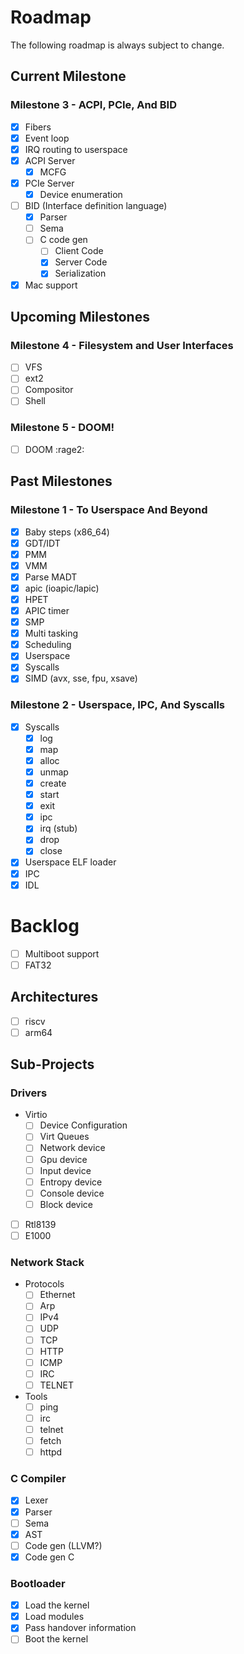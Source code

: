 # Roadmap

The following roadmap is always subject to change.

## Current Milestone

### Milestone 3 - ACPI, PCIe, And BID

- [x] Fibers
- [x] Event loop
- [x] IRQ routing to userspace
- [x] ACPI Server
  - [x] MCFG
- [x] PCIe Server
  - [x] Device enumeration
- [ ] BID (Interface definition language)
  - [x] Parser
  - [ ] Sema
  - [ ] C code gen
    - [ ] Client Code
    - [x] Server Code
    - [x] Serialization
- [x] Mac support

## Upcoming Milestones

### Milestone 4 - Filesystem and User Interfaces

- [ ] VFS
- [ ] ext2
- [ ] Compositor
- [ ] Shell

### Milestone 5 - DOOM!

- [ ] DOOM :rage2:

## Past Milestones

### Milestone 1 - To Userspace And Beyond

- [x] Baby steps (x86_64)
- [x] GDT/IDT
- [x] PMM
- [x] VMM
- [x] Parse MADT
- [x] apic (ioapic/lapic)
- [x] HPET
- [x] APIC timer
- [x] SMP
- [x] Multi tasking
- [x] Scheduling
- [x] Userspace
- [x] Syscalls
- [x] SIMD (avx, sse, fpu, xsave)

### Milestone 2 - Userspace, IPC, And Syscalls

- [x] Syscalls
  - [x] log
  - [x] map
  - [x] alloc
  - [x] unmap
  - [x] create
  - [x] start
  - [x] exit
  - [x] ipc
  - [x] irq (stub)
  - [x] drop
  - [x] close
- [x] Userspace ELF loader
- [x] IPC
- [x] IDL

# Backlog

- [ ] Multiboot support
- [ ] FAT32

## Architectures

- [ ] riscv
- [ ] arm64

## Sub-Projects

### Drivers

- Virtio
  - [ ] Device Configuration
  - [ ] Virt Queues
  - [ ] Network device
  - [ ] Gpu device
  - [ ] Input device
  - [ ] Entropy device
  - [ ] Console device
  - [ ] Block device
- [ ] Rtl8139
- [ ] E1000

### Network Stack

- Protocols
  - [ ] Ethernet
  - [ ] Arp
  - [ ] IPv4
  - [ ] UDP
  - [ ] TCP
  - [ ] HTTP
  - [ ] ICMP
  - [ ] IRC
  - [ ] TELNET
- Tools
  - [ ] ping
  - [ ] irc
  - [ ] telnet
  - [ ] fetch
  - [ ] httpd

### C Compiler

- [x] Lexer
- [x] Parser
- [ ] Sema
- [x] AST
- [ ] Code gen (LLVM?)
- [x] Code gen C

### Bootloader

- [x] Load the kernel
- [x] Load modules
- [x] Pass handover information
- [ ] Boot the kernel
